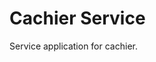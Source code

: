 # Cachier Service

Service application for cachier.


<!--
TODO: create websocket and restful endpoint for connecting to cachier
-->

<!-- ## Table of Contents

- [Installation](#installation)
- [Usage](#usage)
- [Support](#support)
- [Contributing](#contributing)

## Installation

Download to your project directory, add `README.md`, and commit:

```sh
curl -LO http://git.io/Xy0Chg
git add README.md
git commit -m "Use README Boilerplate"
```

## Usage

Replace the contents of `README.md` with your project's:

- Name
- Description
- Installation instructions
- Usage instructions
- Support instructions
- Contributing instructions
- License

Feel free to remove any sections that aren't applicable to your project.

## Support

Please [open an issue](https://github.com/fraction/readme-boilerplate/issues/new) for support.

## Contributing

Please contribute using [Github Flow](https://guides.github.com/introduction/flow/). Create a branch, add commits, and [open a pull request](https://github.com/fraction/readme-boilerplate/compare/). -->
